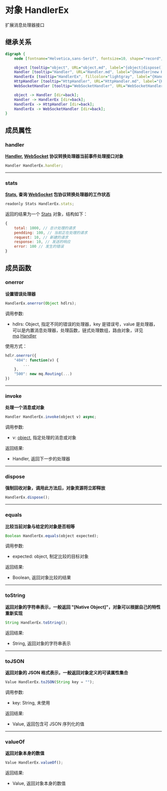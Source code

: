 # 对象 HandlerEx
扩展消息处理器接口

## 继承关系
```dot
digraph {
    node [fontname="Helvetica,sans-Serif", fontsize=10, shape="record", style="filled", fillcolor="white"];

    object [tooltip="object", URL="object.md", label="{object|dispose()\lequals()\ltoString()\ltoJSON()\lvalueOf()\l}"];
    Handler [tooltip="Handler", URL="Handler.md", label="{Handler|new Handler()\l|invoke()\l}"];
    HandlerEx [tooltip="HandlerEx", fillcolor="lightgray", label="{HandlerEx|handler\lstats\l|onerror()\l}"];
    HttpHandler [tooltip="HttpHandler", URL="HttpHandler.md", label="{HttpHandler|new HttpHandler()\l|crossDomain\lforceGZIP\lmaxHeadersCount\lmaxUploadSize\l}"];
    WebSocketHandler [tooltip="WebSocketHandler", URL="WebSocketHandler.md", label="{WebSocketHandler|new WebSocketHandler()\l|maxSize\l}"];

    object -> Handler [dir=back];
    Handler -> HandlerEx [dir=back];
    HandlerEx -> HttpHandler [dir=back];
    HandlerEx -> WebSocketHandler [dir=back];
}
```

## 成员属性
        
### handler
**[Handler](Handler.md), [WebSocket](WebSocket.md) 协议转换处理器当前事件处理接口对象**

```JavaScript
Handler HandlerEx.handler;
```

--------------------------
### stats
**[Stats](Stats.md), 查询 [WebSocket](WebSocket.md) 包协议转换处理器的工作状态**

```JavaScript
readonly Stats HandlerEx.stats;
```

返回的结果为一个 [Stats](Stats.md) 对象，结构如下：

```JavaScript
{
    total: 1000, // 总计处理的请求
    pendding: 100, // 当前正在处理的请求
    request: 10, // 新建的请求
    response: 10, // 发送的响应
    error: 100 // 发生的错误
}
```

## 成员函数
        
### onerror
**设置错误处理器**

```JavaScript
HandlerEx.onerror(Object hdlrs);
```

调用参数:
* hdlrs: Object, 指定不同的错误的处理器，key 是错误号，value 是处理器，可以是内置消息处理器，处理函数，链式处理数组，路由对象，详见 [mq](../../module/ifs/mq.md).[Handler](Handler.md)

使用方式：

```JavaScript
hdlr.onerror({
    "404": function(v) {
        ...
    },
    "500": new mq.Routing(...)
})
```

--------------------------
### invoke
**处理一个消息或对象**

```JavaScript
Handler HandlerEx.invoke(object v) async;
```

调用参数:
* v: [object](object.md), 指定处理的消息或对象

返回结果:
* Handler, 返回下一步的处理器

--------------------------
### dispose
**强制回收对象，调用此方法后，对象资源将立即释放**

```JavaScript
HandlerEx.dispose();
```

--------------------------
### equals
**比较当前对象与给定的对象是否相等**

```JavaScript
Boolean HandlerEx.equals(object expected);
```

调用参数:
* expected: object, 制定比较的目标对象

返回结果:
* Boolean, 返回对象比较的结果

--------------------------
### toString
**返回对象的字符串表示，一般返回 "[Native Object]"，对象可以根据自己的特性重新实现**

```JavaScript
String HandlerEx.toString();
```

返回结果:
* String, 返回对象的字符串表示

--------------------------
### toJSON
**返回对象的 JSON 格式表示，一般返回对象定义的可读属性集合**

```JavaScript
Value HandlerEx.toJSON(String key = "");
```

调用参数:
* key: String, 未使用

返回结果:
* Value, 返回包含可 JSON 序列化的值

--------------------------
### valueOf
**返回对象本身的数值**

```JavaScript
Value HandlerEx.valueOf();
```

返回结果:
* Value, 返回对象本身的数值

